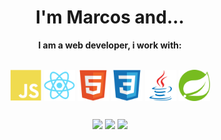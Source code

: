  <div align="center">
  <h1>I'm Marcos and...</h1>
  <p><b>I am a web developer, i work with:</b></p> 
</div>
<div style="display: inline_block" align="center"><br>
  <img align="center" alt="Marcos-Js" width="50" src="https://raw.githubusercontent.com/devicons/devicon/master/icons/javascript/javascript-plain.svg">
  <img align="center" alt="Marcos-React" width="50" src="https://raw.githubusercontent.com/devicons/devicon/master/icons/react/react-original.svg">
  <img align="center" alt="Marcos-HTML" width="50" src="https://raw.githubusercontent.com/devicons/devicon/master/icons/html5/html5-original.svg">
  <img align="center" alt="Marcos-CSS" width="50" src="https://raw.githubusercontent.com/devicons/devicon/master/icons/css3/css3-original.svg">
  <img align="center" alt="Marcos-Java" width="50" src="https://raw.githubusercontent.com/devicons/devicon/master/icons/java/java-original.svg">
  <img align="center" alt="Marcos-Spring" width="50" src="https://raw.githubusercontent.com/devicons/devicon/master/icons/spring/spring-original.svg">
</div>
  
  ##
 
<div align="center"> 
  <a href="https://instagram.com/aquelemarcosla" target="_blank"><img src="https://img.shields.io/badge/-Instagram-%23E4405F?style=for-the-badge&logo=instagram&logoColor=white" target="_blank"></a>
  <a href = "mailto:marcosaurelio060204@gmail.com"><img src="https://img.shields.io/badge/-Gmail-%23333?style=for-the-badge&logo=gmail&logoColor=white" target="_blank"></a>
  <a href="https://www.linkedin.com/in/marcos-aurelio-marques-junior-128b8b227/" target="_blank"><img src="https://img.shields.io/badge/-LinkedIn-%230077B5?style=for-the-badge&logo=linkedin&logoColor=white" target="_blank"></a> 
  
</div>
